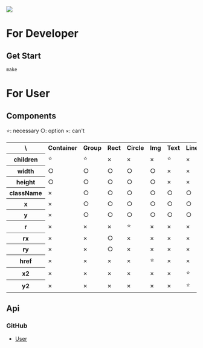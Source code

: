 <img src="http://54.64.247.70/get/?name=Google&key=af741ca0c7f4daeac0f2df147a305fc8585282ef389d362cd961529360d6f30e" />

# For Developer

## Get Start
```
make
```

# For User

## Components
⭐: necessary ○: option ×: can't
<table>
  <tr><th>\</th><th>Container</th><th>Group</th><th>Rect</th><th>Circle</th><th>Img</th><th>Text</th><th>Line</th></tr>
  <tr>
    <th>children</th>
    <td>⭐</td><td>⭐</td><td>×</td><td>×</td><td>×</td><td>⭐</td><td>×</td>
  </tr>
  <tr>
    <th>width</th>
    <td>○</td><td>○</td><td>○</td><td>○</td><td>○</td><td>×</td><td>×</td>
  </tr>
  <tr>
    <th>height</th>
    <td>○</td><td>○</td><td>○</td><td>○</td><td>○</td><td>×</td><td>×</td>
  </tr>
  <tr>
    <th>className</th>
    <td>×</td><td>○</td><td>○</td><td>○</td><td>○</td><td>○</td><td>○</td>
  </tr>
  <tr>
    <th>x</th>
    <td>×</td><td>○</td><td>○</td><td>○</td><td>○</td><td>○</td><td>○</td>
  </tr>
  <tr>
    <th>y</th>
    <td>×</td><td>○</td><td>○</td><td>○</td><td>○</td><td>○</td><td>○</td>
  </tr>
  <tr>
    <th>r</th>
    <td>×</td><td>×</td><td>×</td><td>⭐</td><td>×</td><td>×</td><td>×</td>
  </tr>
  <tr>
    <th>rx</th>
    <td>×</td><td>×</td><td>○</td><td>×</td><td>×</td><td>×</td><td>×</td>
  </tr>
  <tr>
    <th>ry</th>
    <td>×</td><td>×</td><td>○</td><td>×</td><td>×</td><td>×</td><td>×</td>
  </tr>
  <tr>
    <th>href</th>
    <td>×</td><td>×</td><td>×</td><td>×</td><td>⭐</td><td>×</td><td>×</td>
  </tr>
  <tr>
    <th>x2</th>
    <td>×</td><td>×</td><td>×</td><td>×</td><td>×</td><td>×</td><td>⭐</td>
  </tr>
  <tr>
    <th>y2</th>
    <td>×</td><td>×</td><td>×</td><td>×</td><td>×</td><td>×</td><td>⭐</td>
  </tr>
</table>

## Api
### GitHub
- [User](https://pkg.go.dev/github.com/google/go-github/v48/github#User)
